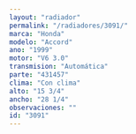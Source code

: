 ```yaml
---
layout: "radiador"
permalink: "/radiadores/3091/"
marca: "Honda"
modelo: "Accord"
ano: "1999"
motor: "V6 3.0"
transmision: "Automática"
parte: "431457"
clima: "Con clima"
alto: "15 3/4"
ancho: "28 1/4"
observaciones: ""
id: "3091"
---
```


